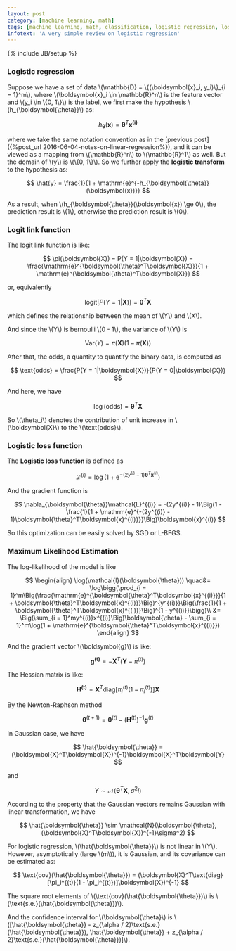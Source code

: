```yaml
---
layout: post
category: [machine learning, math]
tags: [machine learning, math, classification, logistic regression, loss function]
infotext: 'A very simple review on logistic regression'
---
```

{% include JB/setup %}

<script type="text/javascript" src="http://cdn.mathjax.org/mathjax/latest/MathJax.js?config=TeX-AMS-MML_HTMLorMML"></script>

### Logistic regression

Suppose we have a set of data \\(\mathbb{D} = \\{(\boldsymbol{x}\_i, y_i)\\}\_{i = 1}^m\\), where 
\\(\boldsymbol{x}\_i \in \mathbb{R}^n\\) is the feature vector and \\(y_i \in \\{0, 1\\}\\) is the 
label, we first make the hypothesis \\(h_{\boldsymbol{\theta}}\\) as:

$$
h_{\boldsymbol{\theta}}(\boldsymbol{x}) = \boldsymbol{\theta}^T \boldsymbol{x^{(i)}}
$$

where we take the same notation convention as in the 
[previous post]({%post_url 2016-06-04-notes-on-linear-regression%}), and it can be viewed as a 
mapping from \\(\mathbb{R}^n\\) to \\(\mathbb{R}^1\\) as well. But the domain of \\(y\\) is 
\\(\\{0, 1\\}\\). So we further apply the __logistic transform__ to the hypothesis as:

$$
\hat{y} = \frac{1}{1 + \mathrm{e}^{-h_{\boldsymbol{\theta}}(\boldsymbol{x})}}
$$

As a result, when \\(h_{\boldsymbol{\theta}}(\boldsymbol{x}) \ge 0\\), the prediction result is \\(1\\), 
otherwise the prediction result is \\(0\\).

### Logit link function

The logit link function is like:

$$
\pi(\boldsymbol{X}) = P(Y = 1|\boldsymbol{X}) = \frac{\mathrm{e}^{\boldsymbol{\theta}^T\boldsymbol{X}}}{1 + \mathrm{e}^{\boldsymbol{\theta}^T\boldsymbol{X}}}
$$

or, equivalently

$$
\text{logit}[P(Y = 1|\boldsymbol{X})] = \boldsymbol{\theta}^T\boldsymbol{X}
$$

which defines the relationship between the mean of \\(Y\\) and \\(X\\).

And since the \\(Y\\) is bernoulli \\(0 - 1\\), the variance of \\(Y\\) is

$$
\text{Var}(Y) = \pi(\boldsymbol{X})\big(1 - \pi(\boldsymbol{X})\big)
$$

After that, the odds, a quantity to quantify the binary data, is computed as

$$
\text{odds} = \frac{P(Y = 1|\boldsymbol{X})}{P(Y = 0|\boldsymbol{X})}
$$

And here, we have

$$
\log(\text{odds}) = \boldsymbol{\theta}^T\boldsymbol{X}
$$

So \\(\theta_i\\) denotes the contribution of unit increase in \\(\boldsymbol{X}\\) to the \\(\text{odds}\\).

### Logistic loss function

The __Logistic loss function__ is defined as

$$
\mathcal{L}^{(i)} = \log(1 + \mathrm{e}^{-(2y^{(i)} - 1)\boldsymbol{\theta}^T\boldsymbol{x}^{(i)}})
$$

And the gradient function is

$$
\nabla_{\boldsymbol{\theta}}\mathcal{L}^{(i)} = -(2y^{(i)} - 1)\Big(1 - \frac{1}{1 + \mathrm{e}^{-(2y^{(i)} - 1)\boldsymbol{\theta}^T\boldsymbol{x}^{(i)}}}\Big)\boldsymbol{x}^{(i)}
$$

So this optimization can be easily solved by SGD or L-BFGS.

### Maximum Likelihood Estimation

The log-likelihood of the model is like

$$
\begin{align}
\log(\mathcal{l}(\boldsymbol{\theta})) \quad&= \log\bigg(\prod_{i = 1}^m\Big(\frac{\mathrm{e}^{\boldsymbol{\theta}^T\boldsymbol{x}^{(i)}}}{1 + \boldsymbol{\theta}^T\boldsymbol{x}^{(i)}}\Big)^{y^{(i)}}\Big(\frac{1}{1 + \boldsymbol{\theta}^T\boldsymbol{x}^{(i)}}\Big)^{1 - y^{(i)}}\bigg)\\
&= \Big(\sum_{i = 1}^my^{(i)}x^{(i)}\Big)\boldsymbol{\theta} - \sum_{i = 1}^m\log(1 + \mathrm{e}^{\boldsymbol{\theta}^T\boldsymbol{x}^{(i)}})
\end{align}
$$

And the gradient vector \\(\boldsymbol{g}\\) is like:

$$
\boldsymbol{g^{(t)}} = -\boldsymbol{X}^T(\boldsymbol{Y} - \pi^{(t)})
$$

The Hessian matrix is like:

$$
\boldsymbol{H^{(t)}} = \boldsymbol{X}^T\text{diag}[\pi_i^{(t)}(1 - \pi_i^{(t)})]\boldsymbol{X}
$$

By the Newton-Raphson method

$$
\boldsymbol{\theta}^{(t + 1)} = \boldsymbol{\theta}^{(t)} - (\boldsymbol{H}^{(t)})^{-1}\boldsymbol{g}^{(t)}
$$

In Gaussian case, we have

$$
\hat{\boldsymbol{\theta}} = (\boldsymbol{X}^T\boldsymbol{X})^{-1}\boldsymbol{X}^T\boldsymbol{Y}
$$

and

$$
Y \sim \mathcal{N}(\boldsymbol{\theta}^T\boldsymbol{X}, \sigma^2I)
$$

According to the property that the Gaussian vectors remains Gaussian with linear transformation, we have

$$
\hat{\boldsymbol{\theta}} \sim \mathcal{N}(\boldsymbol{\theta}, (\boldsymbol{X}^T\boldsymbol{X})^{-1}\sigma^2)
$$

For logistic regression, \\(\hat{\boldsymbol{\theta}}\\) is not linear in \\(Y\\). However, asymptotically (large \\(m\\)), 
it is Gaussian, and its covariance can be estimated as:

$$
\text{cov}(\hat{\boldsymbol{\theta}}) = (\boldsymbol{X}^T\text{diag}[\pi_i^{(t)}(1 - \pi_i^{(t)})]\boldsymbol{X})^{-1}
$$

The square root elements of \\(\text{cov}(\hat{\boldsymbol{\theta}})\\) is \\(\text{s.e.}(\hat{\boldsymbol{\theta}})\\).

And the confidence interval for \\(\boldsymbol{\theta}\\) is \\([\hat{\boldsymbol{\theta}} - z_{\alpha / 2}\text{s.e.}(\hat{\boldsymbol{\theta}}), \hat{\boldsymbol{\theta}} + z_{\alpha / 2}\text{s.e.}(\hat{\boldsymbol{\theta}})]\\).